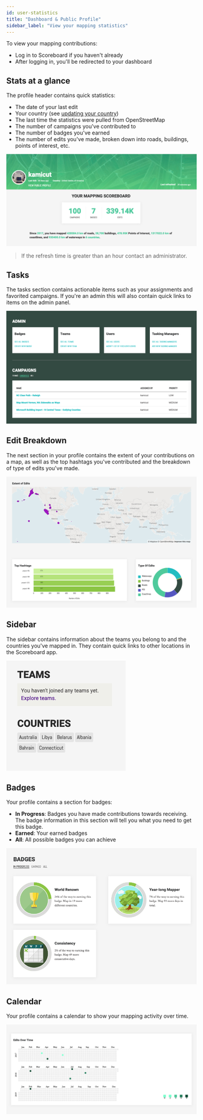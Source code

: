 ```yaml
---
id: user-statistics
title: "Dashboard & Public Profile"
sidebar_label: "View your mapping statistics"
---
```


To view your mapping contributions:

- Log in to Scoreboard if you haven't already
- After logging in, you'll be redirected to your dashboard

## Stats at a glance
The profile header contains quick statistics:
- The date of your last edit
- Your country (see [updating your country](users/update-country.md))
- The last time the statistics were pulled from OpenStreetMap
- The number of campaigns you've contributed to 
- The number of badges you've earned
- The number of edits you've made, broken down into roads, buildings, points of interest, etc.


![Profile Header](assets/img/dashboard-header.png)

> If the refresh time is greater than an hour contact an administrator.

## Tasks

The tasks section contains actionable items such as your assignments and favorited campaigns. If you're an admin this will also contain quick links to items on the admin panel.

![Profile Tasks](assets/img/dashboard-tasks.png)

## Edit Breakdown
The next section in your profile contains the extent of your contributions on a map, as well as the top hashtags you've contributed and the breakdown of type of edits you've made.

![Edit Breakdown](assets/img/dashboard-edit-breakdown.png)

## Sidebar
The sidebar contains information about the teams you belong to and the countries you've mapped in. They contain quick links to other locations in the Scoreboard app.

![Sidebar](assets/img/dashboard-sidebar.png)

## Badges

Your profile contains a section for badges:
- **In Progress**: Badges you have made contributions towards receiving. The badge information in this section will tell you what you need to get this badge.
- **Earned**: Your earned badges
- **All**: All possible badges you can achieve

![Badges](assets/img/dashboard-badges.png)

## Calendar

Your profile contains a calendar to show your mapping activity over time. 

![Calendar](assets/img/dashboard-calendar.png)


